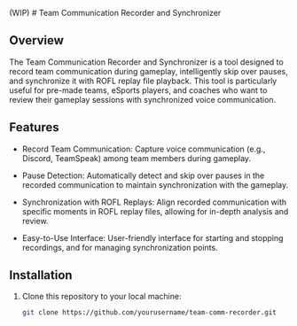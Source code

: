 (WIP) # Team Communication Recorder and Synchronizer

## Overview

The Team Communication Recorder and Synchronizer is a tool designed to record team communication during gameplay, intelligently skip over pauses, and synchronize it with ROFL replay file playback. This tool is particularly useful for pre-made teams, eSports players, and coaches who want to review their gameplay sessions with synchronized voice communication.

## Features

- Record Team Communication: Capture voice communication (e.g., Discord, TeamSpeak) among team members during gameplay.

- Pause Detection: Automatically detect and skip over pauses in the recorded communication to maintain synchronization with the gameplay.

- Synchronization with ROFL Replays: Align recorded communication with specific moments in ROFL replay files, allowing for in-depth analysis and review.

- Easy-to-Use Interface: User-friendly interface for starting and stopping recordings, and for managing synchronization points.

## Installation

1. Clone this repository to your local machine:

   ```bash
   git clone https://github.com/yourusername/team-comm-recorder.git
